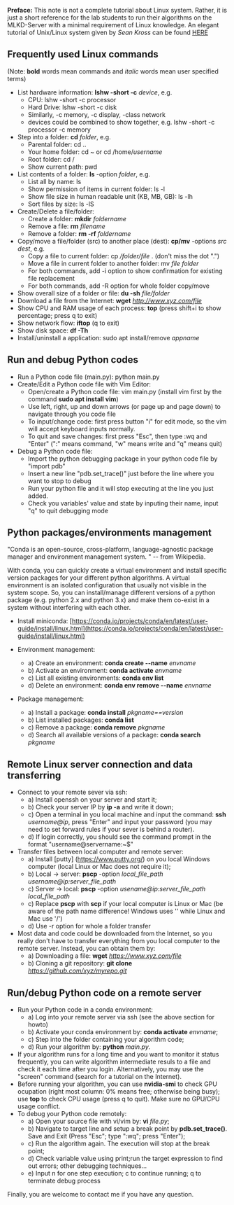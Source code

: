 **Preface:** This note is not a complete tutorial about Linux system. Rather, it is just a short reference for the lab students to run their algorithms on the MLKD-Server with a minimal requirement of Linux knowledge. An elegant tutorial of Unix/Linux system given by _Sean Kross_ can be found [HERE](https://github.com/hellotem/the-unix-workbench)

## Frequently used Linux commands
(Note: **bold** words mean commands and _italic_ words mean user specified terms)

 * List hardware information: **lshw -short -c** _device_, e.g.
   - CPU: lshw -short -c processor
   - Hard Drive: lshw -short -c disk
   - Similarly, -c memory, -c display, -class network
   - devices could be combined to show together, e.g. lshw -short -c processor -c memory
 * Step into a folder: **cd** _folder_, e.g.
   - Parental folder: cd ..
   - Your home folder: cd ~ or cd /home/_username_
   - Root folder: cd /
   - Show current path: pwd
 * List contents of a folder: **ls** -option _folder_, e.g.
   - List all by name: ls 
   - Show permission of items in current folder: ls -l
   - Show file size in human readable unit (KB, MB, GB): ls -lh
   - Sort files by size: ls -lS
 * Create/Delete a file/folder: 
   - Create a folder: **mkdir** _foldername_
   - Remove a file: **rm** _filename_
   - Remove a folder: **rm -rf** _foldername_
 * Copy/move a file/folder (src) to another place (dest): **cp/mv** -options _src dest_, e.g.
   - Copy a file to current folder: cp _/folder/file_ . (don't miss the dot ".")
   - Move a file in current folder to another folder: mv _file folder_
   - For both commands, add -i option to show confirmation for existing file replacement
   - For both commands, add -R option for whole folder copy/move
  * Show overall size of a folder or file: **du -sh** _file/folder_
  * Download a file from the Internet: **wget** _http://www.xyz.com/file_
  * Show CPU and RAM usage of each process: **top** (press shift+i to show percentage; press q to exit)
  * Show network flow: **iftop** (q to exit)
  * Show disk space: **df -Th**
  * Install/uninstall a application: sudo apt install/remove _appname_

## Run and debug Python codes
* Run a Python code file (main.py): python main.py
* Create/Edit a Python code file with Vim Editor:
  - Open/create a Python code file: vim main.py (install vim first by the command **sudo apt install vim**)
  - Use left, right, up and down arrows (or page up and page down) to navigate through you code file
  - To input/change code: first press button "i" for edit mode, so the vim will accept keyboard inputs normally.
  - To quit and save changes: first press "Esc", then type :wq and "Enter" (":" means command, "w" means write and "q" means quit)
* Debug a Python code file:
  - Import the python debugging package in your python code file by "import pdb"
  - Insert a new line "pdb.set_trace()" just before the line where you want to stop to debug
  - Run your python file and it will stop executing at the line you just added.
  - Check you variables' value and state by inputing their name, input "q" to quit debugging mode
 
  
## Python packages/environments management
"Conda is an open-source, cross-platform, language-agnostic package manager and environment management system. " -- from Wikipedia. 

With conda, you can quickly create a virtual environment and install specific version packages for your different python algorithms. A virtual environment is an isolated configuration that usually not visible in the system scope. So, you can install/manage different versions of a python package (e.g. python 2.x and python 3.x) and make them co-exist in a system without interfering with each other.

* Install miniconda: [https://conda.io/projects/conda/en/latest/user-guide/install/linux.html](https://conda.io/projects/conda/en/latest/user-guide/install/linux.html)

* Environment management:
  - a) Create an environment: **conda create --name** _envname_
  - b) Activate an environment: **conda activate** _envname_
  - c) List all existing environments: **conda env list**
  - d) Delete an environment: **conda env remove --name** _envname_

* Package management: 
  - a) Install a package: **conda install** _pkgname==version_
  - b) List installed packages: **conda list** 
  - c) Remove a package: **conda remove** _pkgname_
  - d) Search all available versions of a package: **conda search** _pkgname_
  

## Remote Linux server connection and data transferring
* Connect to your remote sever via ssh: 
  - a) Install openssh on your server and start it;
  - b) Check your server IP by **ip -a** and write it down;
  - c) Open a terminal in you local machine and input the command: **ssh** _username@ip_, press "Enter" and input your password (you may need to set forward rules if your sever is behind a router). 
  - d) If login correctly, you should see the command prompt in the format "username@servername:~$"
* Transfer files between local computer and remote server: 
  - a) Install [putty] (https://www.putty.org/) on you local Windows computer (local Linux or Mac does not require it); 
  - b) Local -> server: **pscp** -option _local_file_path username@ip:server_file_path_
  - c) Server -> local: **pscp** -option _usename@ip:server_file_path local_file_path_
  - c) Replace **pscp** with **scp** if your local computer is Linux or Mac (be aware of the path name difference! Windows uses '\' while Linux and Mac use '/')
  - d) Use -r option for whole a folder transfer
* Most data and code could be downloaded from the Internet, so you really don't have to transfer everything from you local computer to the remote server. Instead, you can obtain them by: 
  - a) Downloading a file: **wget** _https://www.xyz.com/file_ 
  - b) Cloning a git repository: **git clone** _https://github.com/xyz/myrepo.git_ 
  

## Run/debug Python code on a remote server
* Run your Python code in a conda environment: 
  - a) Log into your remote server via ssh (see the above section for howto)
  - b) Activate your conda environment by: **conda activate** _envname_; 
  - c) Step into the folder containing your algorithm code; 
  - d) Run your algorithm by: **python** _main.py_.
* If your algorithm runs for a long time and you want to monitor it status frequently, you can write algorithm intermediate resuls to a file and check it each time after you login. Alternatively, you may use the "screen" command (search for a tutorial on the Internet).
* Before running your algorithm, you can use **nvidia-smi** to check GPU ocupation (right most column: 0% means free; otherwise being busy); use **top** to check CPU usage (press q to quit). Make sure no GPU/CPU usage conflict.
* To debug your Python code remotely:
  - a) Open your source file with vi/vim by: **vi** _file.py_;
  - b) Navigate to target line and setup a break point by **pdb.set_trace()**. Save and Exit (Press "Esc"; type ":wq"; press "Enter");
  - c) Run the algorithm again. The execution will stop at the break point;
  - d) Check variable value using print;run the target expression to find out errors; other debugging techniques...
  - e) Input n for one step execution; c to continue running; q to terminate debug process
 
Finally, you are welcome to contact me if you have any question.

